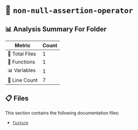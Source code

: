 # 📁 `non-null-assertion-operator`

## 📊 Analysis Summary For Folder

| Metric | Count |
|--------|-------|
| 📁 Total Files | 1 |
| 🔧 Functions | 1 |
| 📊 Variables | 1 |
| 🔢 Line Count | 7 |


## 📋 Files

This section contains the following documentation files:

- [`fixture`](./fixture.md)
